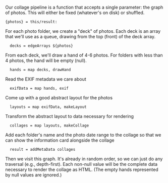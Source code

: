 Our collage pipeline is a function that accepts a single parameter: the graph of
photos. This will either be fixed (whatever's on disk) or shuffled.

    {photos} = this/result:

For each photo folder, we create a "deck" of photos. Each deck is an array that we'll use as a queue, drawing from the top (front) of the deck array.

      decks = edgeArrays ${photos}

From each deck, we'll draw a hand of 4-6 photos. For folders with less than 4 photos, the hand will be empty (null).

      hands = map decks, drawHand

Read the EXIF metadata we care about

      exifData = map hands, exif

Come up with a good abstract layout for the photos

      layouts = map exifData, makeLayout

Transform the abstract layout to data necessary for rendering

      collages = map layouts, makeCollage

Add each folder's name and the photo date range to the collage so that we can show the information card alongside the collage

      result = addMetaData collages

Then we visit this graph. It's already in random order, so we can just do any traversal (e.g., depth-first). Each non-null value will be the complete data necessary to render the collage as HTML. (The empty hands represented by null values are ignored.)
